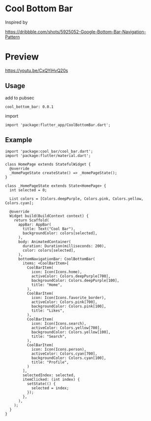 # Cool Bottom Bar

Inspired by

https://dribbble.com/shots/5925052-Google-Bottom-Bar-Navigation-Pattern

# Preview
https://youtu.be/CxQYiHvQ20s

<!--[![Preview](https://img.youtube.com/vi/CxQYiHvQ20s/0.jpg)](https://youtu.be/CxQYiHvQ20s "Everything Is AWESOME")-->

## Usage 

add to pubsec

`cool_bottom_bar: 0.0.1`

import 

`import 'package:flutter_app/CoolBottomBar.dart';`


## Example

```import 'package:flutter/material.dart';
import 'package:cool_bar/cool_bar.dart';
import 'package:flutter/material.dart';

class HomePage extends StatefulWidget {
  @override
  _HomePageState createState() => _HomePageState();
}

class _HomePageState extends State<HomePage> {
  int selected = 0;

  List colors = [Colors.deepPurple, Colors.pink, Colors.yellow, Colors.cyan];

  @override
  Widget build(BuildContext context) {
    return Scaffold(
      appBar: AppBar(
        title: Text("Cool Bar"),
        backgroundColor: colors[selected],
      ),
      body: AnimatedContainer(
        duration: Duration(milliseconds: 200),
        color: colors[selected],
      ),
      bottomNavigationBar: CoolBottomBar(
        items: <CoolBarItem>[
          CoolBarItem(
            icon: Icon(Icons.home),
            activeColor: Colors.deepPurple[700],
            backgroundColor: Colors.deepPurple[100],
            title: "Home",
          ),
          CoolBarItem(
            icon: Icon(Icons.favorite_border),
            activeColor: Colors.pink[700],
            backgroundColor: Colors.pink[100],
            title: "Likes",
          ),
          CoolBarItem(
            icon: Icon(Icons.search),
            activeColor: Colors.yellow[700],
            backgroundColor: Colors.yellow[100],
            title: "Search",
          ),
          CoolBarItem(
            icon: Icon(Icons.person),
            activeColor: Colors.cyan[700],
            backgroundColor: Colors.cyan[100],
            title: "Profile",
          )
        ],
        selectedIndex: selected,
        itemClicked: (int index) {
          setState(() {
            selected = index;
          });
        },
      ),
    );
  }
}
```
